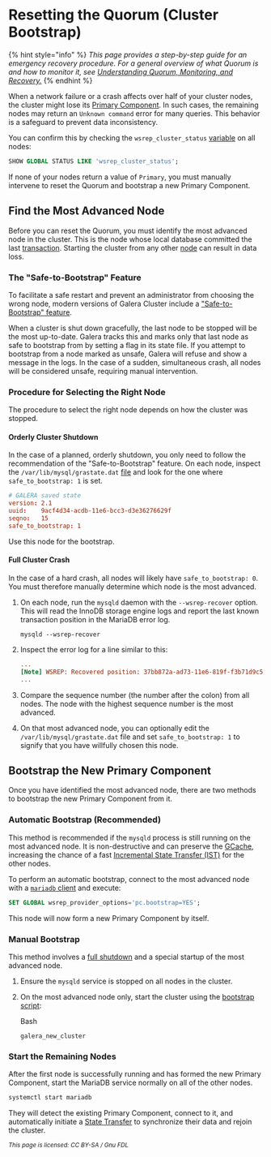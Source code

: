 # Resetting the Quorum (Cluster Bootstrap)

{% hint style="info" %}
_This page provides a step-by-step guide for an emergency recovery procedure. For a general overview of what Quorum is and how to monitor it, see_ [_Understanding Quorum, Monitoring, and Recovery._](understanding-quorum-monitoring-and-recovery.md)
{% endhint %}

When a network failure or a crash affects over half of your cluster nodes, the cluster might lose its [Primary Component](understanding-quorum-monitoring-and-recovery.md#primary-component). In such cases, the remaining nodes may return an `Unknown command` error for many queries. This behavior is a safeguard to prevent data inconsistency.

You can confirm this by checking the `wsrep_cluster_status` [variable](../reference/galera-cluster-status-variables.md#wsrep_cluster_status) on all nodes:

```sql
SHOW GLOBAL STATUS LIKE 'wsrep_cluster_status';
```

If none of your nodes return a value of `Primary`, you must manually intervene to reset the Quorum and bootstrap a new Primary Component.

## Find the Most Advanced Node

Before you can reset the Quorum, you must identify the most advanced node in the cluster. This is the node whose local database committed the last [transaction](../galera-architecture/certification-based-replication.md). Starting the cluster from any other [node](recovering-a-primary-component.md) can result in data loss.

### The "Safe-to-Bootstrap" Feature

To facilitate a safe restart and prevent an administrator from choosing the wrong node, modern versions of Galera Cluster include a ["Safe-to-Bootstrap" feature](understanding-quorum-monitoring-and-recovery.md#recovering-from-a-full-cluster-shutdown).

When a cluster is shut down gracefully, the last node to be stopped will be the most up-to-date. Galera tracks this and marks only that last node as safe to bootstrap from by setting a flag in its state file. If you attempt to bootstrap from a node marked as unsafe, Galera will refuse and show a message in the logs. In the case of a sudden, simultaneous crash, all nodes will be considered unsafe, requiring manual intervention.

### Procedure for Selecting the Right Node

The procedure to select the right node depends on how the cluster was stopped.

#### Orderly Cluster Shutdown

In the case of a planned, orderly shutdown, you only need to follow the recommendation of the "Safe-to-Bootstrap" feature. On each node, inspect the `/var/lib/mysql/grastate.dat` [file](recovering-a-primary-component.md#manual-bootstrap-using-grastate.dat) and look for the one where `safe_to_bootstrap: 1` is set.

```toml
# GALERA saved state
version: 2.1
uuid:    9acf4d34-acdb-11e6-bcc3-d3e36276629f
seqno:   15
safe_to_bootstrap: 1
```

Use this node for the bootstrap.

#### Full Cluster Crash

In the case of a hard crash, all nodes will likely have `safe_to_bootstrap: 0`. You must therefore manually determine which node is the most advanced.

1.  On each node, run the `mysqld` daemon with the `--wsrep-recover` option. This will read the InnoDB storage engine logs and report the last known transaction position in the MariaDB error log.

    ```log
    mysqld --wsrep-recover
    ```
2.  Inspect the error log for a line similar to this:

    ```ini
    ...
    [Note] WSREP: Recovered position: 37bb872a-ad73-11e6-819f-f3b71d9c5ada:345628
    ...
    ```
3. Compare the sequence number (the number after the colon) from all nodes. The node with the highest sequence number is the most advanced.
4. On that most advanced node, you can optionally edit the `/var/lib/mysql/grastate.dat` file and set `safe_to_bootstrap: 1` to signify that you have willfully chosen this node.

## Bootstrap the New Primary Component

Once you have identified the most advanced node, there are two methods to bootstrap the new Primary Component from it.

### Automatic Bootstrap (Recommended)

This method is recommended if the `mysqld` process is still running on the most advanced node. It is non-destructive and can preserve the [GCache](rapid-node-recovery-with-ist-and-the-gcache.md#the-write-set-cache-gcache), increasing the chance of a fast [Incremental State Transfer (IST)](rapid-node-recovery-with-ist-and-the-gcache.md#incremental-state-transfer-ist) for the other nodes.

To perform an automatic bootstrap, connect to the most advanced node with a [`mariadb` client](https://app.gitbook.com/s/SsmexDFPv2xG2OTyO5yV/clients-and-utilities/mariadb-client) and execute:

```sql
SET GLOBAL wsrep_provider_options='pc.bootstrap=YES';
```

This node will now form a new Primary Component by itself.

### Manual Bootstrap

This method involves a [full shutdown](recovering-a-primary-component.md#manual-bootstrap-using-grastate.dat) and a special startup of the most advanced node.

1. Ensure the `mysqld` service is stopped on all nodes in the cluster.
2.  On the most advanced node only, start the cluster using the [bootstrap script](https://app.gitbook.com/s/SsmexDFPv2xG2OTyO5yV/server-management/starting-and-stopping-mariadb/mariadbd-options#bootstrap):

    Bash

    ```
    galera_new_cluster
    ```

### Start the Remaining Nodes

After the first node is successfully running and has formed the new Primary Component, start the MariaDB service normally on all of the other nodes.

```bash
systemctl start mariadb
```

They will detect the existing Primary Component, connect to it, and automatically initiate a [State Transfer](state-snapshot-transfers-ssts-in-galera-cluster/introduction-to-state-snapshot-transfers-ssts.md) to synchronize their data and rejoin the cluster.

<sub>_This page is licensed: CC BY-SA / Gnu FDL_</sub>
